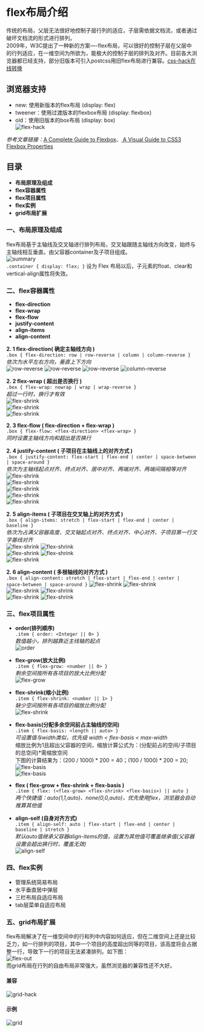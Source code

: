 # flex布局介绍
传统的布局，父层无法很好地控制子层行列的适应，子层需依据文档流，或者通过破坏文档流的形式进行排列。<br>
2009年，W3C提出了一种新的方案—-flex布局，可以很好的控制子层在父层中的行列适应，在一维空间为所欲为，能极大的控制子层的排列及对齐。目前各大浏览器都已经支持，部分旧版本可引入postcss用旧flex布局进行兼容。[css-hack在线转换](http://cssnext.io/playground/)<br>
## 浏览器支持
* new: 使用新版本的flex布局 (display: flex)
* tweener：使用过渡版本的flexbox布局 (display: flexbox)
* old：使用旧版本的box布局 (display: box)<br>
![flex-hack](https://pawellin.github.io/css-layout/img/flex-hack.png)<br>

*参考文章链接：*[A Complete Guide to Flexbox](https://css-tricks.com/snippets/css/a-guide-to-flexbox/)、[ A Visual Guide to CSS3 Flexbox Properties](https://scotch.io/tutorials/a-visual-guide-to-css3-flexbox-properties)
## 目录
* **布局原理及组成**
* **flex容器属性**
* **flex项目属性**
* **flex实例**
* **grid布局扩展**

### 一、布局原理及组成

flex布局基于主轴线及交叉轴进行排列布局，交叉轴跟随主轴线方向改变，始终与主轴线相互垂直。由父容器container及子项目组成。<br>
![summary](https://pawellin.github.io/css-layout/img/summary.svg)<br>
``
.container {
    display: flex;
}
``
设为 Flex 布局以后，子元素的float、clear和vertical-align属性将失效。

### 二、flex容器属性
* **flex-direction**
* **flex-wrap**
* **flex-flow**
* **justify-content**
* **align-items**
* **align-content**

**2. 1 flex-direction( 确定主轴线方向 )**<br>
``
.box { flex-direction: row | row-reverse | column | column-reverse }
``<br>*依次为水平左右方向，垂直上下方向*<br>
![row-reverse](https://pawellin.github.io/css-layout/img/row.png)
![row-reverse](https://pawellin.github.io/css-layout/img/row-reverse.png)
![row-reverse](https://pawellin.github.io/css-layout/img/column.png)
![column-reverse](https://pawellin.github.io/css-layout/img/column-reverse.png)<br>

**2. 2 flex-wrap ( 超出是否换行 )**<br>
``
.box { flex-wrap: nowrap | wrap | wrap-reverse }
``<br>*超过一行时，换行才有效*<br>
![flex-shrink](https://pawellin.github.io/css-layout/img/nowrap.png)<br>
![flex-shrink](https://pawellin.github.io/css-layout/img/wrap.png)<br>
![flex-shrink](https://pawellin.github.io/css-layout/img/wrap-reverse.png)<br>

**2. 3 flex-flow ( flex-direction + flex-wrap )**<br>
``
.box { flex-flow: <flex-direction> <flex-wrap> }
``<br>*同时设置主轴线方向和超出是否换行*<br>

**2. 4 justify-content   ( 子项目在主轴线上的对齐方式 )**<br>
``
.box { justify-content: flex-start | flex-end | center | space-between | space-around }
``<br>*依次为主轴线起点对齐、终点对齐、居中对齐、两端对齐、两端间隔相等对齐*<br>
![flex-shrink](https://pawellin.github.io/css-layout/img/flex-start.png)<br>
![flex-shrink](https://pawellin.github.io/css-layout/img/flex-end.png)<br>
![flex-shrink](https://pawellin.github.io/css-layout/img/center.png)<br>
![flex-shrink](https://pawellin.github.io/css-layout/img/space-between.png)<br>
![flex-shrink](https://pawellin.github.io/css-layout/img/space-around.png)<br>

**2. 5 align-items   ( 子项目在交叉轴上的对齐方式 )**<br>
``
.box { align-items: stretch | flex-start | flex-end | center | baseline }
``<br>*依次为占满父容器高度、交叉轴起点对齐、终点对齐、中心对齐、子项目第一行文字基线对齐*<br>
![flex-shrink](https://pawellin.github.io/css-layout/img/1stretch.png)
![flex-shrink](https://pawellin.github.io/css-layout/img/1flex-start.png)<br>
![flex-shrink](https://pawellin.github.io/css-layout/img/1flex-end.png)
![flex-shrink](https://pawellin.github.io/css-layout/img/1center.png)<br>
![flex-shrink](https://pawellin.github.io/css-layout/img/1baseline.png)<br>

**2. 6 align-content ( 多根轴线的对齐方式 )**<br>
``
.box { align-content: stretch | flex-start | flex-end | center | space-between | space-around }
``
![flex-shrink](https://pawellin.github.io/css-layout/img/stretch.png)
![flex-shrink](https://pawellin.github.io/css-layout/img/sflex-start.png)<br>
![flex-shrink](https://pawellin.github.io/css-layout/img/sflex-end.png)
![flex-shrink](https://pawellin.github.io/css-layout/img/scenter.png)<br>
![flex-shrink](https://pawellin.github.io/css-layout/img/sspace-between.png)
![flex-shrink](https://pawellin.github.io/css-layout/img/sspace-around.png)<br>

### 三、flex项目属性
* **order(排列顺序)**<br>
`
.item { order: <Integer || 0> }
`<br>*数值越小，排列越靠近主线轴的起点*<br>
![order](https://pawellin.github.io/css-layout/img/order.png)<br>

* **flex-grow(放大比例)**<br>
`
.item { flex-grow: <number || 0> }
`<br>*剩余空间按所有各项目的放大比例分配*<br>
![flex-grow](https://pawellin.github.io/css-layout/img/flex-grow.png)<br>

* **flex-shrink(缩小比例)**<br>
`
.item { flex-shrink: <number || 1> }
`<br>*缺少空间按所有各项目的缩放比例分配*<br>
![flex-shrink](https://pawellin.github.io/css-layout/img/flex-shrink.png)<br>

* **flex-basis(分配多余空间前占主轴线的空间)**<br>
`
.item { flex-basis: <length || auto> }
`<br>*可设置值与width类似，优先级 width < flex-basis < max-width*<br>
缩放比例为1且超出父容器的空间，缩放计算公式为：(分配前占的空间/子项目的总空间)*需缩放空间<br>
下图的计算结果为：(200 / 1000) * 200 = 40；(100 / 1000) * 200 = 20;
![flex-basis](https://pawellin.github.io/css-layout/img/flex-basis1.png)<br>
![flex-basis](https://pawellin.github.io/css-layout/img/flex-basis2.png)<br>

* **flex ( flex-grow + flex-shrink + flex-basis )**<br>
`
.item { flex: (<flex-grow> <flex-shrink> <flex-basis>) || auto }
`
<br>*两个快捷值：auto(1,1,auto)、none(0,0,auto)，优先使用flex，浏览器会自动推算其他值*<br>
* **align-self (自身对齐方式)**<br>
`
.item { align-self: auto | flex-start | flex-end | center | baseline | stretch }
`<br>*默认auto值继承父容器align-items的值，设置为其他值可覆盖继承值(父容器设置会超出换行时，覆盖无效)*<br>
![align-self](https://pawellin.github.io/css-layout/img/align-self.png)<br>

### 四、flex实例
* 管理系统简易布局
* 水平垂直居中弹层
* 三栏布局自适应布局
* tab层菜单自适应布局

### 五、grid布局扩展
flex布局解决了在一维空间中的行和列中内容如何适应，但在二维空间上还是比较乏力，如一行排列的项目，其中一个项目的高度超出同等的项目，该高度将会占据整一行，导致下一行的项目无法紧凑排列。如下图：<br>
![flex-out](https://pawellin.github.io/css-layout/img/flex-out.png)<br>
而grid布局在行列的自由布局非常强大，虽然浏览器的兼容性还不大好。
#### 兼容
![grid-hack](https://pawellin.github.io/css-layout/img/grid-hack.png)<br>
#### 示例
![grid](https://pawellin.github.io/css-layout/img/grid-end.png)<br>



